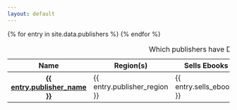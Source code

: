 ```yaml
---
layout: default
---
```


<table>
  <caption>
    Which publishers have DRM?
  </caption>
  <thead>
    <tr>
      <th scope="col">Name</th>
      <th scope="col">Region(s)</th>
      <th scope="col">Sells Ebooks</th>
      <th scope="col">Sells DRM-free Ebooks</th>
      <th scope="col">Notes</th>
    </tr>
  </thead>
  <tbody>
{% for entry in site.data.publishers %}
    <tr>
      <th scope="row"><a href="{{ entry.publisher_url }}">{{ entry.publisher_name }}</a></th>
      <td>{{ entry.publisher_region }}</td>
      <td>{{ entry.sells_ebooks }}</td>
      <td>{{ entry.sells_drm_free_ebooks }}</td>
      <td>{{ entry.notes }}</td>
    </tr>
{% endfor %}
  </tbody>
</table>

